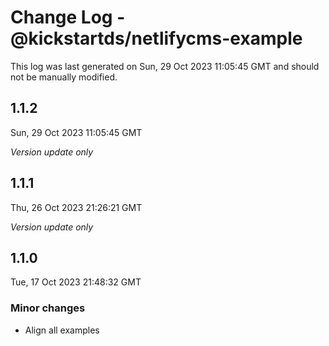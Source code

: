 # Change Log - @kickstartds/netlifycms-example

This log was last generated on Sun, 29 Oct 2023 11:05:45 GMT and should not be manually modified.

## 1.1.2
Sun, 29 Oct 2023 11:05:45 GMT

_Version update only_

## 1.1.1
Thu, 26 Oct 2023 21:26:21 GMT

_Version update only_

## 1.1.0
Tue, 17 Oct 2023 21:48:32 GMT

### Minor changes

- Align all examples

